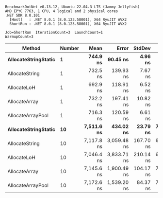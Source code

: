 ```

BenchmarkDotNet v0.13.12, Ubuntu 22.04.3 LTS (Jammy Jellyfish)
AMD EPYC 7763, 1 CPU, 4 logical and 2 physical cores
.NET SDK 8.0.101
  [Host]   : .NET 8.0.1 (8.0.123.58001), X64 RyuJIT AVX2
  ShortRun : .NET 8.0.1 (8.0.123.58001), X64 RyuJIT AVX2

Job=ShortRun  IterationCount=3  LaunchCount=1  
WarmupCount=3  

```
| Method               | Number | Mean       | Error       | StdDev    | Min        | Max        | Gen0   | Gen1   | Allocated |
|--------------------- |------- |-----------:|------------:|----------:|-----------:|-----------:|-------:|-------:|----------:|
| **AllocateStringStatic** | **1**      |   **744.9 ns** |    **90.45 ns** |   **4.96 ns** |   **739.7 ns** |   **749.6 ns** | **0.0124** | **0.0114** |   **1.02 KB** |
| AllocateString       | 1      |   732.5 ns |   139.93 ns |   7.67 ns |   723.7 ns |   737.2 ns | 0.0124 | 0.0114 |   1.02 KB |
| AllocateLoH          | 1      |   692.9 ns |   118.91 ns |   6.52 ns |   686.1 ns |   699.1 ns | 0.0124 | 0.0114 |   1.02 KB |
| AllocateArray        | 1      |   732.2 ns |   197.41 ns |  10.82 ns |   721.3 ns |   742.9 ns | 0.0124 | 0.0114 |   1.02 KB |
| AllocateArrayPool    | 1      |   716.3 ns |   120.59 ns |   6.61 ns |   709.9 ns |   723.1 ns | 0.0124 | 0.0114 |   1.02 KB |
| **AllocateStringStatic** | **10**     | **7,511.6 ns** |   **434.02 ns** |  **23.79 ns** | **7,486.4 ns** | **7,533.6 ns** | **0.1221** | **0.1144** |  **10.23 KB** |
| AllocateString       | 10     | 7,117.8 ns | 3,059.48 ns | 167.70 ns | 6,924.6 ns | 7,225.1 ns | 0.1221 | 0.1144 |  10.23 KB |
| AllocateLoH          | 10     | 7,046.4 ns | 3,833.71 ns | 210.14 ns | 6,852.2 ns | 7,269.5 ns | 0.1221 | 0.1144 |  10.23 KB |
| AllocateArray        | 10     | 7,145.6 ns | 1,900.49 ns | 104.17 ns | 7,062.4 ns | 7,262.5 ns | 0.1221 | 0.1144 |  10.23 KB |
| AllocateArrayPool    | 10     | 7,172.6 ns | 1,539.20 ns |  84.37 ns | 7,083.0 ns | 7,250.6 ns | 0.1221 | 0.1144 |  10.23 KB |
